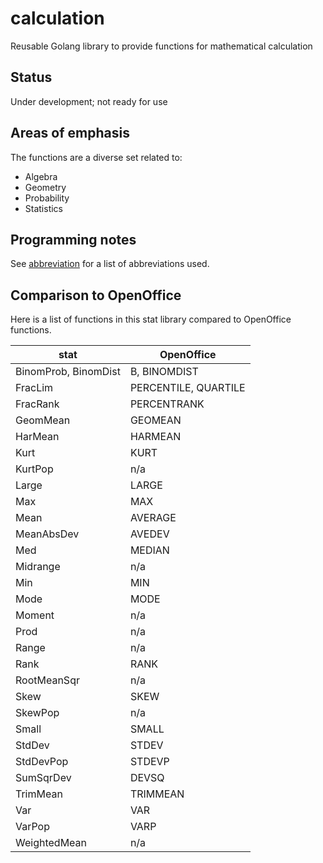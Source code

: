 # calculation
Reusable Golang library to provide functions for mathematical calculation

## Status
Under development; not ready for use

## Areas of emphasis
The functions are a diverse set related to:
* Algebra
* Geometry
* Probability
* Statistics

## Programming notes
See [abbreviation](https://www.github.com/BluntSporks/abbreviation) for a list of abbreviations used.

## Comparison to OpenOffice
Here is a list of functions in this stat library compared to OpenOffice functions.

| stat | OpenOffice |
| ---- | ---------- |
| BinomProb, BinomDist | B, BINOMDIST |
| FracLim | PERCENTILE, QUARTILE |
| FracRank | PERCENTRANK |
| GeomMean | GEOMEAN |
| HarMean | HARMEAN |
| Kurt | KURT |
| KurtPop | n/a |
| Large | LARGE |
| Max | MAX |
| Mean | AVERAGE |
| MeanAbsDev | AVEDEV |
| Med | MEDIAN |
| Midrange | n/a |
| Min | MIN |
| Mode | MODE |
| Moment | n/a |
| Prod | n/a |
| Range | n/a |
| Rank | RANK |
| RootMeanSqr | n/a |
| Skew | SKEW |
| SkewPop | n/a |
| Small | SMALL |
| StdDev | STDEV |
| StdDevPop | STDEVP |
| SumSqrDev | DEVSQ |
| TrimMean | TRIMMEAN |
| Var | VAR |
| VarPop | VARP |
| WeightedMean | n/a |
